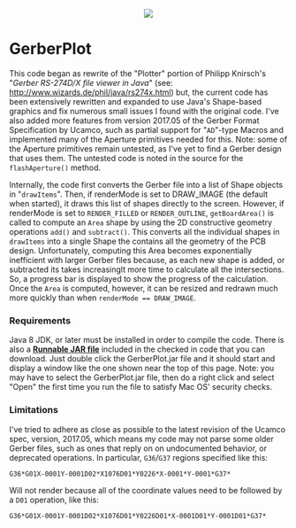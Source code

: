 <p align="center"><img src="https://github.com/wholder/GerberPlot/blob/master/images/GerberPlot%20Screenshot.png"></p>

# GerberPlot
This code began as rewrite of the "Plotter" portion of Philipp Knirsch's "_Gerber RS-274D/X file viewer in Java_" (see: http://www.wizards.de/phil/java/rs274x.html) but, the current code has been extensively rewritten and expanded to use Java's Shape-based graphics and fix numerous small issues I found with the original code.  I've also  added more features from version 2017.05 of the Gerber Format Specification by Ucamco, such as partial support for "`AD`"-type Macros and implemented many of the Aperture primitives needed for this.  Note: some of the Aperture primitives remain untested, as I've yet to find a Gerber design that uses them. The untested code is noted in the source for the `flashAperture()` method.

Internally, the code first converts the Gerber file into a list of Shape objects in "`drawItems`".  Then, if renderMode is set to DRAW_IMAGE (the default when started), it draws this list of shapes directly to the screen.  However, if renderMode is set to `RENDER_FILLED` or `RENDER_OUTLINE`, `getBoardArea()` is called to compute an `Area` shape by using the 2D constructive geometry operations `add()` and `subtract()`.  This converts all the individual shapes in `drawItems` into a single Shape the contains all the geometry of the PCB design.  Unfortunately, computing this Area becomes exponentially inefficient with larger Gerber files because, as each new shape is added, or subtracted its takes increasinglt more time to calculate all the intersections.  So, a progress bar is displayed to show the progress of the calculation.  Once the `Area` is computed, however, it can be resized and redrawn much more quickly than when `renderMode == DRAW_IMAGE`.
### Requirements
Java 8 JDK, or later must be installed in order to compile the code.  There is also a [**Runnable JAR file**](https://github.com/wholder/GerberPlot/tree/master/out/artifacts/GerberPlot_jar) included in the checked in code that you can download.   Just double click the GerberPlot.jar file and it should start and display a window like the one shown near the top of this page.  Note: you may have to select the GerberPlot.jar file, then do a right click and select "Open" the first time you run the file to satisfy Mac OS' security checks.
### Limitations
 I've tried to adhere as close as possible to the latest revision of the Ucamco spec, version, 2017.05, which means my code may not parse some older Gerber files, such as ones that reply on on undocumented behavior, or deprecated operations.  In particular, `G36`/`G37` regions specified like this:

    G36*G01X-0001Y-0001D02*X1076D01*Y0226*X-0001*Y-0001*G37*

  Will not render because all of the coordinate values need to be followed by a `D01` operation, like this:

    G36*G01X-0001Y-0001D02*X1076D01*Y0226D01*X-0001D01*Y-0001D01*G37*